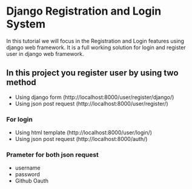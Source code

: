 Django Registration and Login System
==================================

In this tutorial we will focus in the Registration and Login features using django web framework. 
It is a full working solution for login and register user in django web framework.

## In this project you register user by using two method 
- Using django form (http://localhost:8000/user/register/django/)
- Using json post request (http://localhost:8000/user/register/)

### For login
- Using html template (http://localhost:8000/user/login/)
- Using json post request (http://localhost:8000/auth/)


### Prameter for both json request 
- username
- password
- Github Oauth
